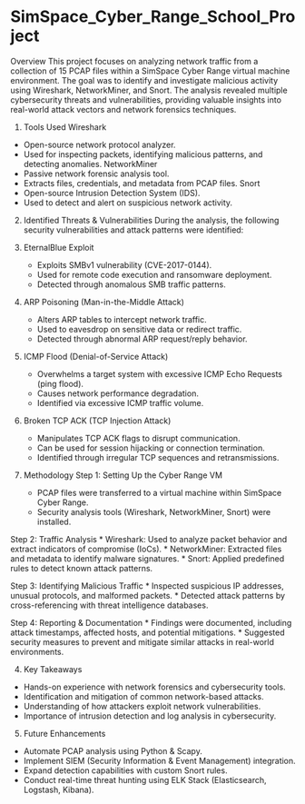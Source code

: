 # SimSpace_Cyber_Range_School_Project
Overview
This project focuses on analyzing network traffic from a collection of 15 PCAP files within a SimSpace Cyber Range virtual machine environment. The goal was to identify and investigate malicious activity using Wireshark, NetworkMiner, and Snort. The analysis revealed multiple cybersecurity threats and vulnerabilities, providing valuable insights into real-world attack vectors and network forensics techniques.

1. Tools Used
Wireshark
* Open-source network protocol analyzer.
* Used for inspecting packets, identifying malicious patterns, and detecting anomalies.
NetworkMiner
* Passive network forensic analysis tool.
* Extracts files, credentials, and metadata from PCAP files.
Snort
* Open-source Intrusion Detection System (IDS).
* Used to detect and alert on suspicious network activity.

2. Identified Threats & Vulnerabilities
During the analysis, the following security vulnerabilities and attack patterns were identified:
 1. EternalBlue Exploit
      * Exploits SMBv1 vulnerability (CVE-2017-0144).
      * Used for remote code execution and ransomware deployment.
      * Detected through anomalous SMB traffic patterns.
      
 2. ARP Poisoning (Man-in-the-Middle Attack)
      * Alters ARP tables to intercept network traffic.
      * Used to eavesdrop on sensitive data or redirect traffic.
      * Detected through abnormal ARP request/reply behavior.
      
 3. ICMP Flood (Denial-of-Service Attack)
      * Overwhelms a target system with excessive ICMP Echo Requests (ping flood).
      * Causes network performance degradation.
      * Identified via excessive ICMP traffic volume.
  
 4. Broken TCP ACK (TCP Injection Attack)
      * Manipulates TCP ACK flags to disrupt communication.
      * Can be used for session hijacking or connection termination.
      * Identified through irregular TCP sequences and retransmissions.

3. Methodology
 Step 1: Setting Up the Cyber Range VM
      * PCAP files were transferred to a virtual machine within SimSpace Cyber Range.
      * Security analysis tools (Wireshark, NetworkMiner, Snort) were installed.
    
 Step 2: Traffic Analysis
      * Wireshark: Used to analyze packet behavior and extract indicators of compromise (IoCs).
      * NetworkMiner: Extracted files and metadata to identify malware signatures.
      * Snort: Applied predefined rules to detect known attack patterns.
    
 Step 3: Identifying Malicious Traffic
      * Inspected suspicious IP addresses, unusual protocols, and malformed packets.
      * Detected attack patterns by cross-referencing with threat intelligence databases.
    
 Step 4: Reporting & Documentation
      * Findings were documented, including attack timestamps, affected hosts, and potential mitigations.
      * Suggested security measures to prevent and mitigate similar attacks in real-world environments.

4. Key Takeaways
* Hands-on experience with network forensics and cybersecurity tools.
* Identification and mitigation of common network-based attacks.
* Understanding of how attackers exploit network vulnerabilities.
* Importance of intrusion detection and log analysis in cybersecurity.

5. Future Enhancements
* Automate PCAP analysis using Python & Scapy.
* Implement SIEM (Security Information & Event Management) integration.
* Expand detection capabilities with custom Snort rules.
* Conduct real-time threat hunting using ELK Stack (Elasticsearch, Logstash, Kibana).


